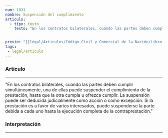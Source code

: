 ```yaml
---
num: 1031
nombre: Suspensión del cumplimiento
articulo: 
  - tipo: texto
    texto: "En los contratos bilaterales, cuando las partes deben cumplir simultáneamente, una de ellas puede suspender el cumplimiento de la prestación, hasta que la otra cumpla u ofrezca cumplir. La suspensión puede ser deducida judicialmente como acción o como excepción. Si la prestación es a favor de varios interesados, puede suspenderse la parte debida a cada uno hasta la ejecución completa de la contraprestación."


previo: "[[legal/Articulos/Código Civil y Comercial de la Nación/Libro Tercero/Título 2/Capítulo 9/Sección 3/Sección 3, Suspensión del cumplimiento y fuerza mayor.md|Sección 3, Suspensión del cumplimiento y fuerza mayor]]"
tags: 
 - legal/articulo
---
```

### Artículo
---
"En los contratos bilaterales, cuando las partes deben cumplir simultáneamente, una de ellas puede suspender el cumplimiento de la prestación, hasta que la otra cumpla u ofrezca cumplir. La suspensión puede ser deducida judicialmente como acción o como excepción. Si la prestación es a favor de varios interesados, puede suspenderse la parte debida a cada uno hasta la ejecución completa de la contraprestación."

### Interpretación
---
